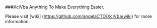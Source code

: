 ###XclVba
Anything To Make Everything Easier.

Please visit [wiki] (https://github.com/angelaCTO/XclVba/wiki) for more information


